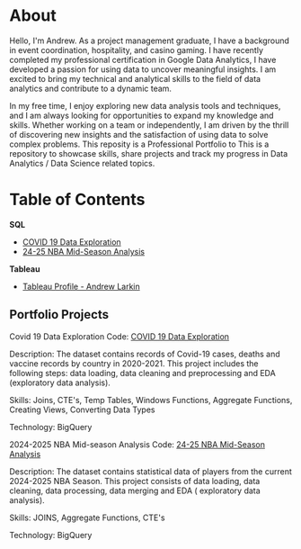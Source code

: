 # About
Hello, I'm Andrew. As a project management graduate, I have a background in event coordination, hospitality, and casino gaming. I have recently completed my professional certification in Google Data Analytics, I have developed a passion for using data to uncover meaningful insights. I am excited to bring my technical and analytical skills to the field of data analytics and contribute to a dynamic team.

In my free time, I enjoy exploring new data analysis tools and techniques, and I am always looking for opportunities to expand my knowledge and skills. Whether working on a team or independently, I am driven by the thrill of discovering new insights and the satisfaction of using data to solve complex problems. This reposity is a Professional Portfolio to This is a repository to showcase skills, share projects and track my progress in Data Analytics / Data Science related topics.

# Table of Contents

**SQL**
- [COVID 19 Data Exploration](https://github.com/andrewlarkin21/PortfolioProjects/blob/main/PortfolioProject_Covid.sql)
- [24-25 NBA Mid-Season Analysis](https://github.com/andrewlarkin21/PortfolioProjects/blob/main/2024-2025%20NBA%20Midseason%20Analysis)

**Tableau**
- [Tableau Profile - Andrew Larkin](https://public.tableau.com/app/profile/andrew.larkin/vizzes)

## Portfolio Projects
Covid 19 Data Exploration
Code: [COVID 19 Data Exploration](https://github.com/andrewlarkin21/PortfolioProjects/blob/main/PortfolioProject_Covid.sql)

Description: The dataset contains records of Covid-19 cases, deaths and vaccine records by country in 2020-2021. This project includes the following steps: data loading, data cleaning and preprocessing and EDA (exploratory data analysis).

Skills: Joins, CTE's, Temp Tables, Windows Functions, Aggregate Functions, Creating Views, Converting Data Types

Technology: BigQuery

2024-2025 NBA Mid-season Analysis
Code: [24-25 NBA Mid-Season Analysis](https://github.com/andrewlarkin21/PortfolioProjects/blob/main/2024-2025%20NBA%20Midseason%20Analysis)

Description: The dataset contains statistical data of players from the current 2024-2025 NBA Season. This project consists of data loading, data cleaning, data processing, data merging and EDA ( exploratory data analysis).

Skills: JOINS, Aggregate Functions, CTE's

Technology: BigQuery
